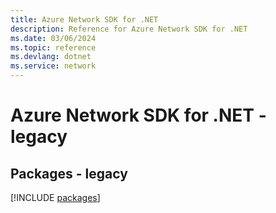 ```yaml
---
title: Azure Network SDK for .NET
description: Reference for Azure Network SDK for .NET
ms.date: 03/06/2024
ms.topic: reference
ms.devlang: dotnet
ms.service: network
---
```

# Azure Network SDK for .NET - legacy
## Packages - legacy
[!INCLUDE [packages](network-index.md)]